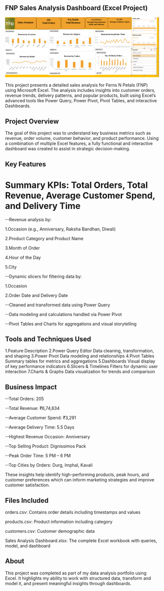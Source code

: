  ## FNP Sales Analysis Dashboard (Excel Project)

 ![image alt](https://github.com/srijantechie/Sales-Data-Analysis/blob/d6acab320e866ca55023ff2d4e8b1ba3d4902bc0/Sales%20Analysis.png)
 
This project presents a detailed sales analysis for Ferns N Petals (FNP) using Microsoft Excel. The analysis includes insights into customer orders, revenue trends, delivery patterns, and popular products, built using Excel’s advanced tools like Power Query, Power Pivot, Pivot Tables, and interactive Dashboards.

## Project Overview
The goal of this project was to understand key business metrics such as revenue, order volume, customer behavior, and product performance. Using a combination of multiple Excel features, a fully functional and interactive dashboard was created to assist in strategic decision-making.

## Key Features

# Summary KPIs: Total Orders, Total Revenue, Average Customer Spend, and Delivery Time

--Revenue analysis by:

  1.Occasion (e.g., Anniversary, Raksha Bandhan, Diwali)

  2.Product Category and Product Name

  3.Month of Order

  4.Hour of the Day

  5.City

--Dynamic slicers for filtering data by:

  1.Occasion

  2.Order Date and Delivery Date

--Cleaned and transformed data using Power Query

--Data modeling and calculations handled via Power Pivot

--Pivot Tables and Charts for aggregations and visual storytelling

## Tools and Techniques Used

1.Feature	Description
2.Power Query Editor	Data cleaning, transformation, and shaping
3.Power Pivot	Data modeling and relationships
4.Pivot Tables	Summary tables for metrics and aggregations
5.Dashboards	Visual display of key performance indicators
6.Slicers & Timelines	Filters for dynamic user interaction
7.Charts & Graphs	Data visualization for trends and comparison

## Business Impact

--Total Orders: 205

--Total Revenue: ₹6,74,634

--Average Customer Spend: ₹3,291

--Average Delivery Time: 5.5 Days

--Highest Revenue Occasion: Anniversary

--Top Selling Product: Dignissimos Pack

--Peak Order Time: 5 PM – 6 PM

--Top Cities by Orders: Durg, Imphal, Kavali

These insights help identify high-performing products, peak hours, and customer preferences which can inform marketing strategies and improve customer satisfaction.

## Files Included
orders.csv: Contains order details including timestamps and values

products.csv: Product information including category

customers.csv: Customer demographic data

Sales Analysis Dashboard.xlsx: The complete Excel workbook with queries, model, and dashboard

## About

This project was completed as part of my data analysis portfolio using Excel. It highlights my ability to work with structured data, transform and model it, and present meaningful insights through dashboards.

